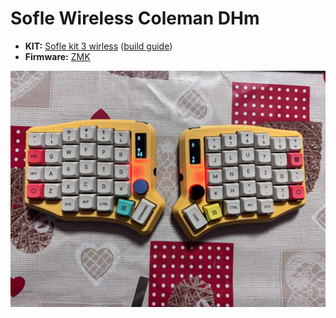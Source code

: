 # Sofle Wireless Coleman DHm

- **KIT:** [Sofle kit 3 wirless](https://it.aliexpress.com/item/1005007205001435.html) ([build guide](https://pandakb.com/build-guides/sofle-rgb-mx-build-guide/))
- **Firmware:** [ZMK](https://zmkfirmware.dev)


![Sofle wireless](images/keyboard.jpeg)
